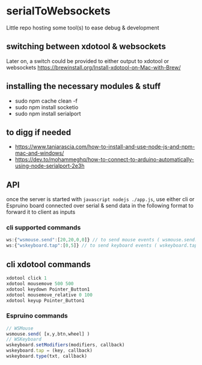 # serialToWebsockets
Little repo hosting some tool(s) to ease debug &amp; development

## switching between xdotool & websockets
Later on, a switch could be provided to either output to xdotool or websockets
https://brewinstall.org/Install-xdotool-on-Mac-with-Brew/

## installing the necessary modules & stuff
- sudo npm cache clean -f
- sudo npm install socketio
- sudo npm install serialport

## to digg if needed
- https://www.taniarascia.com/how-to-install-and-use-node-js-and-npm-mac-and-windows/
- https://dev.to/mohammeghq/how-to-connect-to-arduino-automatically-using-node-serialport-2e3h

## API

once the server is started with ```javascript nodejs ./app.js```,
use either cli or Espruino board connected over serial & send data in the following format to forward it to client as inputs

### cli supported commands
```javascript
ws:{"wsmouse.send":[20,20,0,0]} // to send mouse events ( wsmouse.send:[x,y,btn,wheel]} )
ws:{"wskeyboard.tap":[0,5]} // to send keyboard events ( wskeyboard.tap:[modifiers,key] )
```
## cli xdotool commands
```javascript
xdotool click 1
xdotool mousemove 500 500
xdotool keydown Pointer_Button1
xdotool mousemove_relative 0 100
xdotool keyup Pointer_Button1
```

### Espruino commands
```javascript
// WSMouse
wsmouse.send( [x,y,btn,wheel] )
// WSKeyboard
wskeyboard.setModifiers(modifiers, callback)
wskeyboard.tap = (key, callback)
wskeyboard.type(txt, callback)

```
